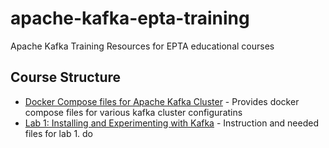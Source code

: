 # apache-kafka-epta-training
Apache Kafka Training Resources for EPTA educational courses

## Course Structure

  * [Docker Compose files for Apache Kafka Cluster](docker-compose-files/README.md) - Provides docker compose files for various kafka cluster configuratins
  * [Lab 1: Installing and Experimenting with Kafka](session-two-lab/README) - Instruction and needed files for lab 1. do
